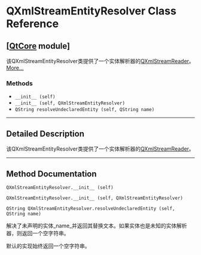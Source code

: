 # QXmlStreamEntityResolver Class Reference

## [[QtCore](index.htm) module]

该QXmlStreamEntityResolver类提供了一个实体解析器的[QXmlStreamReader](qxmlstreamreader.html)。[More...](#details)

### Methods

*   `__init__ (self)`
*   `__init__ (self, QXmlStreamEntityResolver)`
*   `QString resolveUndeclaredEntity (self, QString name)`

* * *

## Detailed Description

该QXmlStreamEntityResolver类提供了一个实体解析器的[QXmlStreamReader](qxmlstreamreader.html)。

* * *

## Method Documentation

```
QXmlStreamEntityResolver.__init__ (self)
```

```
QXmlStreamEntityResolver.__init__ (self, QXmlStreamEntityResolver)
```

```
QString QXmlStreamEntityResolver.resolveUndeclaredEntity (self, QString name)
```

解决了未声明的实体_name_并返回其替换文本。如果实体也是未知的实体解析器，则返回一个空字符串。

默认的实现始终返回一个空字符串。